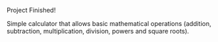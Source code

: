 Project Finished!

Simple calculator that allows basic mathematical operations (addition, subtraction, multiplication, division, powers and square roots).

